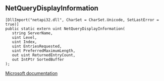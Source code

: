 ## NetQueryDisplayInformation

```
[DllImport("netapi32.dll", CharSet = CharSet.Unicode, SetLastError = true)]
public static extern uint NetQueryDisplayInformation(
   string ServerName,
   uint Level,
   uint Index,
   uint EntriesRequested,
   uint PreferredMaximumLength,
   out uint ReturnedEntryCount,
   out IntPtr SortedBuffer
);
```

[Microsoft documentation](https://docs.microsoft.com/en-us/windows/win32/api/lmapibuf/nf-lmapibuf-netquerydisplayinformation)
